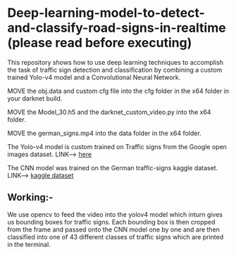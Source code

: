 # Deep-learning-model-to-detect-and-classify-road-signs-in-realtime (please read before executing)
This repository shows how to use deep learning techniques to accomplish the task of traffic sign detection and classification by combining a custom trained Yolo-v4 model and a Convolutional Neural Network.

MOVE the obj.data and custom cfg file into the cfg folder in the x64 folder in your darknet build.

MOVE the Model_30.h5 and the darknet_custom_video.py into the x64 folder.

MOVE the german_signs.mp4 into the data folder in the x64 folder.

The Yolo-v4 model is custom trained on Traffic signs from the Google open images dataset. LINK--> [here](https://storage.googleapis.com/openimages/web/visualizer/index.html?set=train&type=detection&c=%2Fm%2F01mqdt)

The CNN model was trained on the German traffic-signs kaggle dataset. LINK--> [kaggle dataset](https://www.kaggle.com/meowmeowmeowmeowmeow/gtsrb-german-traffic-sign?)

## Working:-

We use opencv to feed the video into the yolov4 model which inturn gives us bounding boxes for traffic signs.
Each bounding box is then cropped from the frame and passed onto the CNN model one by one 
and are then classified into one of 43 different classes of traffic signs which are printed in the terminal.
